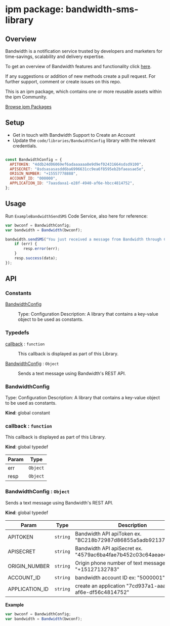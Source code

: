 
# ipm package: bandwidth-sms-library

## Overview

Bandwidth is a notification service trusted by developers and marketers for time-savings, scalability and delivery expertise.  

To get an overview of Bandwidth features and functionality click [here](https://www.bandwidth.com/).

If any suggestions or addition of new methods create a pull request. For further support, comment or create issues on this repo.

This is an ipm package, which contains one or more reusable assets within the ipm Community.

[Browse ipm Packages](https://ipm.clearblade.com)

## Setup

- Get in touch with Bandwidth Support to Create an Account
- Update the `code/libraries/BandwidthConfig` library with the relevant credentials.

```js

const BandwidthConfig = {
  APITOKEN: "4ddb24d06069ef6adaaaaaa8e9d9ef02431664sdsd9100",
  APISECRET: "8sdsasasasdd6ba6996631cc9ea6f8595eb2bfaeasae5e",
  ORIGIN_NUMBER: "+15557778888",
  ACCOUNT_ID: "000000",
  APPLICATION_ID: "7aasdaxa1-e28f-4940-af6e-hbcc4814752",
};

```

## Usage

Run `ExampleBandwidthSendSMS` Code Service, also here for reference:

```js
var bwconf = BandwidthConfig;
var bandwidth = Bandwidth(bwconf);

bandwidth.sendSMS("You just received a message from Bandwidth through ClearBlade", ["+15556667777"], "test message", function (err, data) {
    if (err) {
        resp.error(err);
    }
    resp.success(data);
});
```


## API 

### Constants

<dl>
<dt><a href="#BandwidthConfig">BandwidthConfig</a></dt>
<dd><p>Type: Configuration
Description: A library that contains a key-value object to be used as constants.</p>
</dd>
</dl>

### Typedefs

<dl>
<dt><a href="#callback">callback</a> : <code>function</code></dt>
<dd><p>This callback is displayed as part of this Library.</p>
</dd>
<dt><a href="#BandwidthConfig">BandwidthConfig</a> : <code>Object</code></dt>
<dd><p>Sends a text message using Bandwidth&#39;s REST API.</p>
</dd>
</dl>

<a name="BandwidthConfig"></a>

### BandwidthConfig
Type: Configuration
Description: A library that contains a key-value object to be used as constants.

**Kind**: global constant  
<a name="callback"></a>

### callback : <code>function</code>
This callback is displayed as part of this Library.

**Kind**: global typedef  

| Param | Type |
| --- | --- |
| err | <code>Object</code> | 
| resp | <code>Object</code> | 

<a name="BandwidthConfig"></a>

### BandwidthConfig : <code>Object</code>
Sends a text message using Bandwidth's REST API.

**Kind**: global typedef  

| Param | Type | Description |
| --- | --- | --- |
| APITOKEN | <code>string</code> | Bandwidth API apiToken ex. "BC218b72987d86855a5adb921370115a20" |
| APISECRET | <code>string</code> | Bandwidth API apiSecret ex. "4579ac6ba4fae7b452c03c64aeae40e7" |
| ORIGIN_NUMBER | <code>string</code> | Origin phone number of text message, ex "+15127132783" |
| ACCOUNT_ID | <code>string</code> | bandwidth account ID ex: "5000001" |
| APPLICATION_ID | <code>string</code> | create an application "7cd937a1-aaaa-4444-af6e-df56c4814752" |

**Example**  
```js
var bwconf = BandwidthConfig;
var bandwidth = Bandwidth(bwconf);
```
